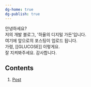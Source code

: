 ```yaml
---
dg-home: true 
dg-publish: true 
---
```

안녕하세요?  
저의 개발 블로그, '하율의 디지털 가든'입니다.  
여기에 앞으로의 포스팅이 업로드 됩니다.  
가령, [[GLUCOSE]] 이렇게요.  
잘 지켜봐주세요. 감사합니다.  

## Contents
1. [Post](./post/)

